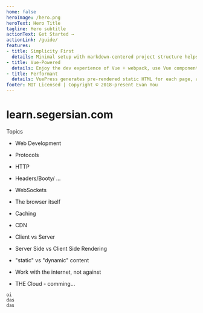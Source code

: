 ```yaml
---
home: false
heroImage: /hero.png
heroText: Hero Title
tagline: Hero subtitle
actionText: Get Started →
actionLink: /guide/
features:
- title: Simplicity First
  details: Minimal setup with markdown-centered project structure helps you focus on writing.
- title: Vue-Powered
  details: Enjoy the dev experience of Vue + webpack, use Vue components in markdown, and develop custom themes with Vue.
- title: Performant
  details: VuePress generates pre-rendered static HTML for each page, and runs as an SPA once a page is loaded.
footer: MIT Licensed | Copyright © 2018-present Evan You
---
```

# learn.segersian.com

Topics

* Web Development
* Protocols
* HTTP
* Headers/Booty/ ...    
* WebSockets
* The browser itself
* Caching
* CDN
* Client vs Server
* Server Side vs Client Side Rendering
* "static" vs "dynamic" content
* Work with the internet, not against


* THE Cloud - comming...

```
oi
das
das

```
